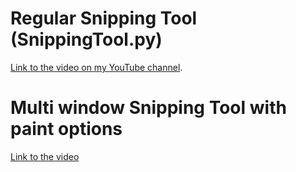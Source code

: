 # Regular Snipping Tool (SnippingTool.py)
[Link to the video on my YouTube channel](https://www.youtube.com/watch?v=e2zePSUGwaA).


# Multi window Snipping Tool with paint options
[Link to the video](https://www.youtube.com/watch?v=bfOPA8Onp3Q)
